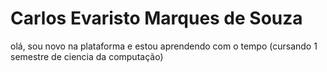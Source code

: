 # Carlos Evaristo Marques de Souza 
olá, sou novo na plataforma e estou aprendendo com o tempo (cursando 1 semestre de ciencia da computação) 
